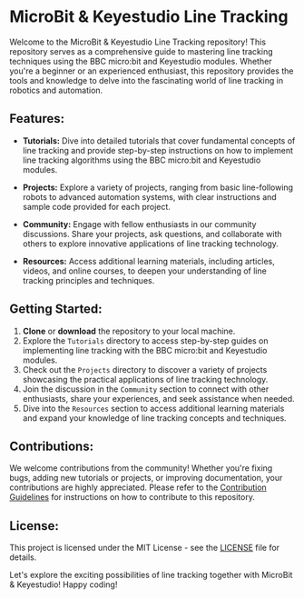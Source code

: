 # MicroBit & Keyestudio Line Tracking

Welcome to the MicroBit & Keyestudio Line Tracking repository! This repository serves as a comprehensive guide to mastering line tracking techniques using the BBC micro:bit and Keyestudio modules. Whether you're a beginner or an experienced enthusiast, this repository provides the tools and knowledge to delve into the fascinating world of line tracking in robotics and automation.

## Features:

- **Tutorials:** Dive into detailed tutorials that cover fundamental concepts of line tracking and provide step-by-step instructions on how to implement line tracking algorithms using the BBC micro:bit and Keyestudio modules.

- **Projects:** Explore a variety of projects, ranging from basic line-following robots to advanced automation systems, with clear instructions and sample code provided for each project.

- **Community:** Engage with fellow enthusiasts in our community discussions. Share your projects, ask questions, and collaborate with others to explore innovative applications of line tracking technology.

- **Resources:** Access additional learning materials, including articles, videos, and online courses, to deepen your understanding of line tracking principles and techniques.

## Getting Started:

1. **Clone** or **download** the repository to your local machine.
2. Explore the `Tutorials` directory to access step-by-step guides on implementing line tracking with the BBC micro:bit and Keyestudio modules.
3. Check out the `Projects` directory to discover a variety of projects showcasing the practical applications of line tracking technology.
4. Join the discussion in the `Community` section to connect with other enthusiasts, share your experiences, and seek assistance when needed.
5. Dive into the `Resources` section to access additional learning materials and expand your knowledge of line tracking concepts and techniques.

## Contributions:

We welcome contributions from the community! Whether you're fixing bugs, adding new tutorials or projects, or improving documentation, your contributions are highly appreciated. Please refer to the [Contribution Guidelines](CONTRIBUTING.md) for instructions on how to contribute to this repository.

## License:

This project is licensed under the MIT License - see the [LICENSE](LICENSE) file for details.

Let's explore the exciting possibilities of line tracking together with MicroBit & Keyestudio! Happy coding!
